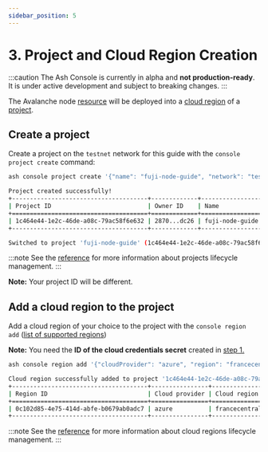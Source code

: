 ```yaml
---
sidebar_position: 5
---
```


# 3. Project and Cloud Region Creation

:::caution
The Ash Console is currently in alpha and **not production-ready**. It is under active development and subject to breaking changes.
:::

The Avalanche node [resource](/docs/console/glossary#resource) will be deployed into a [cloud region](/docs/console/glossary#cloud-region) of a [project](/docs/console/glossary#project).

## Create a project

Create a project on the `testnet` network for this guide with the `console project create` command:

```bash title="Command"
ash console project create '{"name": "fuji-node-guide", "network": "testnet"}'
```

```bash title="Output"
Project created successfully!
+--------------------------------------+-------------+-------------------+---------+---------------+------------------+
| Project ID                           | Owner ID    | Name              | Network | Cloud regions | Created at       |
+======================================+=============+===================+=========+===============+==================+
| 1c464e44-1e2c-46de-a08c-79ac58f6e632 | 2870...dc26 | fuji-node-guide   | Testnet |               | 2023-11-12T10:36 |
+--------------------------------------+-------------+-------------------+---------+---------------+------------------+

Switched to project 'fuji-node-guide' (1c464e44-1e2c-46de-a08c-79ac58f6e632)!
```

:::note
See the [reference](/docs/console/reference/project-management) for more information about projects lifecycle management.
:::

**Note:** Your project ID will be different.

## Add a cloud region to the project

Add a cloud region of your choice to the project with the `console region add` ([list of supported regions](/docs/console/glossary#cloud-region))

**Note:** You need the **ID of the cloud credentials secret** created in [step 1.](/docs/console/guides/fuji-node/cloud-credentials)

```bash title="Command"
ash console region add '{"cloudProvider": "azure", "region": "francecentral", "cloudCredentialsSecretId": "57634714-1827-4871-9ba6-68ea75b7d016"}'
```

```bash title="Output"
Cloud region successfully added to project '1c464e44-1e2c-46de-a08c-79ac58f6e632'!
+--------------------------------------+----------------+---------------+-----------------------+------------------+
| Region ID                            | Cloud provider | Cloud region  | Cloud creds secret ID | Created at       |
+======================================+================+==============+=======================+==================+
| 0c102d85-4e75-414d-abfe-b0679ab0adc7 | azure          | francecentral | 4447...bac1           | 2023-11-12T10:38 |
+--------------------------------------+----------------+---------------+-----------------------+------------------+
```

:::note
See the [reference](/docs/console/reference/resource-management) for more information about cloud regions lifecycle management.
:::
